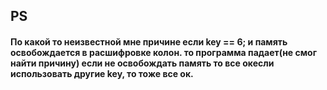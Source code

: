 ## PS
#### По какой то неизвестной мне причине если key == 6; и память освобождается в расшифровке колон. то программа падает(не смог найти причину) если не освобождать память то все окесли использовать другие key, то тоже все ок. 
